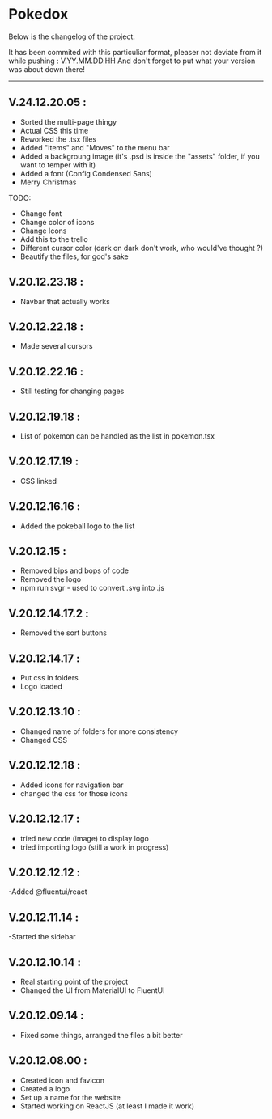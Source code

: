 # Pokedox

Below is the changelog of the project.

It has been commited with this particuliar format, pleaser not deviate from it while pushing :
V.YY.MM.DD.HH
And don't forget to put what your version was about down there!

---

## V.24.12.20.05 :

- Sorted the multi-page thingy
- Actual CSS this time
- Reworked the .tsx files
- Added "Items" and "Moves" to the menu bar
- Added a backgroung image (it's .psd is inside the "assets" folder, if you want to temper with it)
- Added a font (Config Condensed Sans)
- Merry Christmas

TODO:
- Change font
- Change color of icons
- Change Icons
- Add this to the trello
- Different cursor color (dark on dark don't work, who would've thought ?)
- Beautify the files, for god's sake


## V.20.12.23.18 :

- Navbar that actually works

## V.20.12.22.18 :

- Made several cursors


## V.20.12.22.16 :

- Still testing for changing pages

## V.20.12.19.18 :

- List of pokemon can be handled as the list in pokemon.tsx

## V.20.12.17.19 :

- CSS linked

## V.20.12.16.16 :

- Added the pokeball logo to the list

## V.20.12.15 :

- Removed bips and bops of code
- Removed the logo
- npm run svgr - used to convert .svg into .js


## V.20.12.14.17.2 :

- Removed the sort buttons

## V.20.12.14.17 :

- Put css in folders
- Logo loaded

## V.20.12.13.10 :

- Changed name of folders for more consistency
- Changed CSS

## V.20.12.12.18 :

- Added icons for navigation bar
- changed the css for those icons

## V.20.12.12.17 :

- tried new code (image) to display logo
- tried importing logo (still a work in progress)

## V.20.12.12.12 :

-Added @fluentui/react

## V.20.12.11.14 :

-Started the sidebar

## V.20.12.10.14 :

- Real starting point of the project
- Changed the UI from MaterialUI to FluentUI

## V.20.12.09.14 :

- Fixed some things, arranged the files a bit better

## V.20.12.08.00 :

- Created icon and favicon
- Created a logo
- Set up a name for the website
- Started working on ReactJS (at least I made it work)







